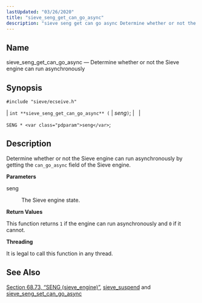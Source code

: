 ```yaml
---
lastUpdated: "03/26/2020"
title: "sieve_seng_get_can_go_async"
description: "sieve seng get can go async Determine whether or not the Sieve engine can run asynchronously int sieve seng get can go async seng SENG seng Determine whether or not the Sieve engine can run asynchronously by getting the can go async field of the Sieve engine seng The Sieve..."
---
```


<a name="apis.sieve_seng_get_can_go_async"></a> 
## Name

sieve_seng_get_can_go_async — Determine whether or not the Sieve engine can run asynchronously

## Synopsis

`#include "sieve/ecseive.h"`

| `int **sieve_seng_get_can_go_async** (` | <var class="pdparam">seng</var>`)`; |   |

`SENG * <var class="pdparam">seng</var>`;<a name="idp60682976"></a> 
## Description

Determine whether or not the Sieve engine can run asynchronously by getting the `can_go_async` field of the Sieve engine.

**<a name="idp60684704"></a> Parameters**

<dl class="variablelist">

<dt>seng</dt>

<dd>

The Sieve engine state.

</dd>

</dl>

**<a name="idp60687440"></a> Return Values**

This function returns `1` if the engine can run asynchronously and `0` if it cannot.

**<a name="idp60689280"></a> Threading**

It is legal to call this function in any thread.

<a name="idp60690704"></a> 
## See Also

[Section 68.73, “SENG (sieve_engine)”](structs.seng "68.73. SENG (sieve_engine)"), [sieve_suspend](/momentum/3/3-api/apis-sieve-suspend) and [sieve_seng_set_can_go_async](/momentum/3/3-api/apis-sieve-seng-set-can-go-async)